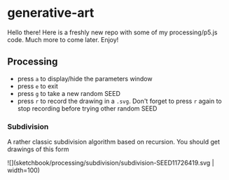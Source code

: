 # generative-art

Hello there! Here is a freshly new repo with some of my
processing/p5.js code. Much more to come later. Enjoy!

## Processing

- press `a` to display/hide the parameters window
- press `e` to exit
- press `g` to take a new random SEED
- press `r` to record the drawing in a `.svg`. Don't forget to press `r` again to stop recording before trying other random SEED

### Subdivision

A rather classic subdivision algorithm based on recursion. You should get drawings of this form

![](sketchbook/processing/subdivision/subdivision-SEED11726419.svg | width=100)